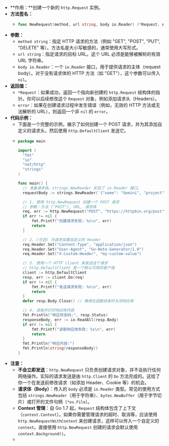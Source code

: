 - **作用：**创建一个新的 `http.Request` 实例。
- **方法签名：**
	- ```go
	  func NewRequest(method, url string, body io.Reader) (*Request, error)
	  ```
- **参数：**
	- `method string`：指定 HTTP 请求的方法（例如 "GET", "POST", "PUT", "DELETE" 等）。方法名是大小写敏感的，通常使用大写形式。
	- `url string`：指定请求的目标 URL。这个 URL 必须是能够被解析的有效 URL 字符串。
	- `body io.Reader`：一个 `io.Reader` 接口，用于提供请求的主体（request body）。对于没有请求体的 HTTP 方法（如 "GET"），这个参数可以传入 `nil`。
- **返回值：**
	- `*Request`：如果成功，返回一个指向新创建的 `http.Request` 结构体的指针。你可以后续修改这个 `Request` 对象，例如添加请求头（Headers）。
	- `error`：如果在创建请求过程中发生错误（例如，无效的 HTTP 方法或无法解析的 URL），则返回一个非 `nil` 的 `error`。
- **代码示例：**
	- 下面是一个完整的示例，展示了如何创建一个 POST 请求，并为其添加自定义的请求头，然后使用 `http.DefaultClient` 发送它。
	- ```go
	  package main
	  
	  import (
	  	"fmt"
	  	"io"
	  	"net/http"
	  	"strings"
	  )
	  
	  func main() {
	  	// 准备请求体。strings.NewReader 实现了 io.Reader 接口。
	  	requestBody := strings.NewReader(`{"name": "Gemini", "project": "Go Note Generator"}`)
	  
	  	// 1. 使用 http.NewRequest 创建一个 POST 请求
	  	// 参数：方法 ("POST"), URL, 请求体
	  	req, err := http.NewRequest("POST", "https://httpbin.org/post", requestBody)
	  	if err != nil {
	  		fmt.Printf("创建请求失败: %s\n", err)
	  		return
	  	}
	  
	  	// 2. (可选) 为请求设置自定义的 Header
	  	req.Header.Set("Content-Type", "application/json")
	  	req.Header.Set("User-Agent", "Go-Note-Generator/1.0")
	  	req.Header.Set("X-Custom-Header", "my-custom-value")
	  
	  	// 3. 使用一个 HTTP client 来发送这个请求
	  	// http.DefaultClient 是一个默认可用的客户端
	  	client := http.DefaultClient
	  	resp, err := client.Do(req)
	  	if err != nil {
	  		fmt.Printf("发送请求失败: %s\n", err)
	  		return
	  	}
	  	defer resp.Body.Close() // 确保在函数结束时关闭响应体
	  
	  	// 4. 读取并打印响应体内容
	  	fmt.Println("响应状态码:", resp.Status)
	  	responseBody, err := io.ReadAll(resp.Body)
	  	if err != nil {
	  		fmt.Printf("读取响应体失败: %s\n", err)
	  		return
	  	}
	  	fmt.Println("响应内容:")
	  	fmt.Println(string(responseBody))
	  }
	  ```
- **注意：**
	- **不会立即发送**：`http.NewRequest` 只负责创建请求对象，并不会执行任何网络操作。实际的请求发送是由 `http.Client` 的 `Do` 方法完成的。这给了你一个在发送前修改请求（如添加 Header、Cookie 等）的机会。
	- **请求体（Body）**：传入的 `body` 必须是 `io.Reader` 类型。常见的使用方式包括 `strings.NewReader`（用于字符串）、`bytes.NewBuffer`（用于字节切片）或打开的文件句柄（`*os.File`）。
	- **Context 管理**：自 Go 1.7 起，`Request` 结构体包含了上下文（`context.Context`）。如果你需要管理请求的超时、取消等，应该使用 `http.NewRequestWithContext` 来创建请求，这样可以传入一个自定义的 `context`。直接使用 `http.NewRequest` 创建的请求会默认使用 `context.Background()`。
	-